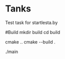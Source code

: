# Tanks

Test task for startlesta.by

#Build
mkdir build
cd build

cmake ..
cmake --build .

./main
